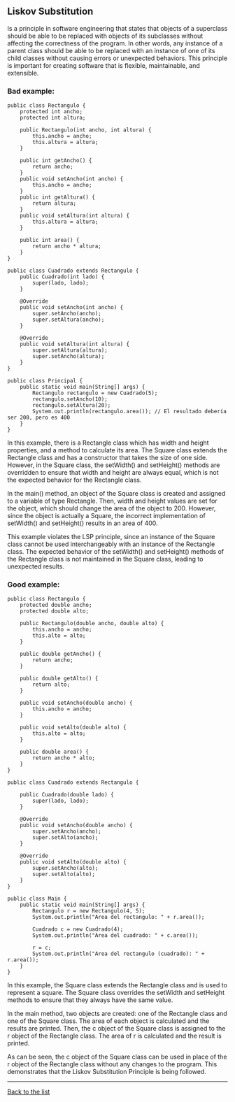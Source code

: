 ## Liskov Substitution

Is a principle in software engineering that states that objects of a superclass should be able to be replaced with objects of its subclasses without affecting the correctness of the program. In other words, any instance of a parent class should be able to be replaced with an instance of one of its child classes without causing errors or unexpected behaviors. This principle is important for creating software that is flexible, maintainable, and extensible.

### Bad example:

```
public class Rectangulo {
    protected int ancho;
    protected int altura;
    
    public Rectangulo(int ancho, int altura) {
        this.ancho = ancho;
        this.altura = altura;
    }

    public int getAncho() {
        return ancho;
    }
    public void setAncho(int ancho) {
        this.ancho = ancho;
    }
    public int getAltura() {
        return altura;
    }
    public void setAltura(int altura) {
        this.altura = altura;
    }
    
    public int area() {
        return ancho * altura;
    }
}

public class Cuadrado extends Rectangulo {
    public Cuadrado(int lado) {
        super(lado, lado);
    }
    
    @Override
    public void setAncho(int ancho) {
        super.setAncho(ancho);
        super.setAltura(ancho);
    }
    
    @Override
    public void setAltura(int altura) {
        super.setAltura(altura);
        super.setAncho(altura);
    }
}

public class Principal {
    public static void main(String[] args) {
        Rectangulo rectangulo = new Cuadrado(5);
        rectangulo.setAncho(10);
        rectangulo.setAltura(20);
        System.out.println(rectangulo.area()); // El resultado debería ser 200, pero es 400
    }
}
```
In this example, there is a Rectangle class which has width and height properties, and a method to calculate its area. The Square class extends the Rectangle class and has a constructor that takes the size of one side. However, in the Square class, the setWidth() and setHeight() methods are overridden to ensure that width and height are always equal, which is not the expected behavior for the Rectangle class.

In the main() method, an object of the Square class is created and assigned to a variable of type Rectangle. Then, width and height values are set for the object, which should change the area of the object to 200. However, since the object is actually a Square, the incorrect implementation of setWidth() and setHeight() results in an area of 400.

This example violates the LSP principle, since an instance of the Square class cannot be used interchangeably with an instance of the Rectangle class. The expected behavior of the setWidth() and setHeight() methods of the Rectangle class is not maintained in the Square class, leading to unexpected results.

### Good example:

```
public class Rectangulo {
    protected double ancho;
    protected double alto;
    
    public Rectangulo(double ancho, double alto) {
        this.ancho = ancho;
        this.alto = alto;
    }
    
    public double getAncho() {
        return ancho;
    }
    
    public double getAlto() {
        return alto;
    }
    
    public void setAncho(double ancho) {
        this.ancho = ancho;
    }
    
    public void setAlto(double alto) {
        this.alto = alto;
    }
    
    public double area() {
        return ancho * alto;
    }
}

public class Cuadrado extends Rectangulo {
    
    public Cuadrado(double lado) {
        super(lado, lado);
    }
    
    @Override
    public void setAncho(double ancho) {
        super.setAncho(ancho);
        super.setAlto(ancho);
    }
    
    @Override
    public void setAlto(double alto) {
        super.setAncho(alto);
        super.setAlto(alto);
    }
}

public class Main {
    public static void main(String[] args) {
        Rectangulo r = new Rectangulo(4, 5);
        System.out.println("Area del rectangulo: " + r.area());
        
        Cuadrado c = new Cuadrado(4);
        System.out.println("Area del cuadrado: " + c.area());
        
        r = c;
        System.out.println("Area del rectangulo (cuadrado): " + r.area());
    }
}
```

In this example, the Square class extends the Rectangle class and is used to represent a square. The Square class overrides the setWidth and setHeight methods to ensure that they always have the same value.

In the main method, two objects are created: one of the Rectangle class and one of the Square class. The area of each object is calculated and the results are printed. Then, the c object of the Square class is assigned to the r object of the Rectangle class. The area of r is calculated and the result is printed.

As can be seen, the c object of the Square class can be used in place of the r object of the Rectangle class without any changes to the program. This demonstrates that the Liskov Substitution Principle is being followed.

---
[Back to the list](./README.md)